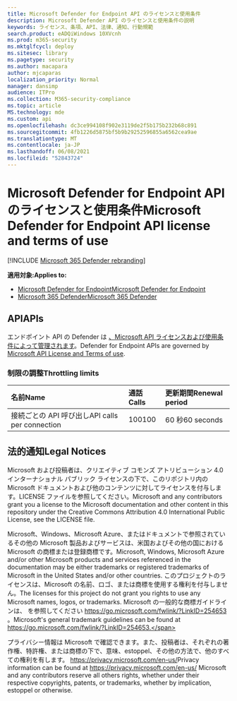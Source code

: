 ```yaml
---
title: Microsoft Defender for Endpoint API のライセンスと使用条件
description: Microsoft Defender API のライセンスと使用条件の説明
keywords: ライセンス、条項、API、法律、通知、行動規範
search.product: eADQiWindows 10XVcnh
ms.prod: m365-security
ms.mktglfcycl: deploy
ms.sitesec: library
ms.pagetype: security
ms.author: macapara
author: mjcaparas
localization_priority: Normal
manager: dansimp
audience: ITPro
ms.collection: M365-security-compliance
ms.topic: article
MS.technology: mde
ms.custom: api
ms.openlocfilehash: dc3ce994108f902e3119de2f5b175b232b68c891
ms.sourcegitcommit: 4fb1226d5875bf5b9b29252596855a6562cea9ae
ms.translationtype: MT
ms.contentlocale: ja-JP
ms.lasthandoff: 06/08/2021
ms.locfileid: "52843724"
---
```

# <a name="microsoft-defender-for-endpoint-api-license-and-terms-of-use"></a><span data-ttu-id="ce00a-104">Microsoft Defender for Endpoint API のライセンスと使用条件</span><span class="sxs-lookup"><span data-stu-id="ce00a-104">Microsoft Defender for Endpoint API license and terms of use</span></span>

[!INCLUDE [Microsoft 365 Defender rebranding](../../includes/microsoft-defender.md)]

<span data-ttu-id="ce00a-105">**適用対象:**</span><span class="sxs-lookup"><span data-stu-id="ce00a-105">**Applies to:**</span></span>
- [<span data-ttu-id="ce00a-106">Microsoft Defender for Endpoint</span><span class="sxs-lookup"><span data-stu-id="ce00a-106">Microsoft Defender for Endpoint</span></span>](https://go.microsoft.com/fwlink/p/?linkid=2154037)
- [<span data-ttu-id="ce00a-107">Microsoft 365 Defender</span><span class="sxs-lookup"><span data-stu-id="ce00a-107">Microsoft 365 Defender</span></span>](https://go.microsoft.com/fwlink/?linkid=2118804)

## <a name="apis"></a><span data-ttu-id="ce00a-108">API</span><span class="sxs-lookup"><span data-stu-id="ce00a-108">APIs</span></span>

<span data-ttu-id="ce00a-109">エンドポイント API の Defender は [、Microsoft API ライセンスおよび使用条件によって管理されます](/legal/microsoft-apis/terms-of-use)。</span><span class="sxs-lookup"><span data-stu-id="ce00a-109">Defender for Endpoint APIs are governed by [Microsoft API License and Terms of use](/legal/microsoft-apis/terms-of-use).</span></span>

### <a name="throttling-limits"></a><span data-ttu-id="ce00a-110">制限の調整</span><span class="sxs-lookup"><span data-stu-id="ce00a-110">Throttling limits</span></span>

<span data-ttu-id="ce00a-111">名前</span><span class="sxs-lookup"><span data-stu-id="ce00a-111">Name</span></span> | <span data-ttu-id="ce00a-112">通話</span><span class="sxs-lookup"><span data-stu-id="ce00a-112">Calls</span></span> | <span data-ttu-id="ce00a-113">更新期間</span><span class="sxs-lookup"><span data-stu-id="ce00a-113">Renewal period</span></span> 
:---|:---|:---
<span data-ttu-id="ce00a-114">接続ごとの API 呼び出し</span><span class="sxs-lookup"><span data-stu-id="ce00a-114">API calls per connection</span></span> | <span data-ttu-id="ce00a-115">100</span><span class="sxs-lookup"><span data-stu-id="ce00a-115">100</span></span> | <span data-ttu-id="ce00a-116">60 秒</span><span class="sxs-lookup"><span data-stu-id="ce00a-116">60 seconds</span></span>


## <a name="legal-notices"></a><span data-ttu-id="ce00a-117">法的通知</span><span class="sxs-lookup"><span data-stu-id="ce00a-117">Legal Notices</span></span>

<span data-ttu-id="ce00a-118">Microsoft および投稿者は、クリエイティブ コモンズ アトリビューション 4.0 インターナショナル パブリック ライセンスの下で、このリポジトリ内の Microsoft ドキュメントおよび他のコンテンツに対してライセンスを付与します。LICENSE ファイルを参照してください。</span><span class="sxs-lookup"><span data-stu-id="ce00a-118">Microsoft and any contributors grant you a license to the Microsoft documentation and other content in this repository under the Creative Commons Attribution 4.0 International Public License, see the LICENSE file.</span></span>

<span data-ttu-id="ce00a-119">Microsoft、Windows、Microsoft Azure、またはドキュメントで参照されているその他の Microsoft 製品およびサービスは、米国およびその他の国における Microsoft の商標または登録商標です。</span><span class="sxs-lookup"><span data-stu-id="ce00a-119">Microsoft, Windows, Microsoft Azure and/or other Microsoft products and services referenced in the documentation may be either trademarks or registered trademarks of Microsoft in the United States and/or other countries.</span></span> <span data-ttu-id="ce00a-120">このプロジェクトのライセンスは、Microsoft の名前、ロゴ、または商標を使用する権利を付与しません。</span><span class="sxs-lookup"><span data-stu-id="ce00a-120">The licenses for this project do not grant you rights to use any Microsoft names, logos, or trademarks.</span></span> <span data-ttu-id="ce00a-121">Microsoft の一般的な商標ガイドラインは、 を参照してください https://go.microsoft.com/fwlink/?LinkID=254653 。</span><span class="sxs-lookup"><span data-stu-id="ce00a-121">Microsoft's general trademark guidelines can be found at https://go.microsoft.com/fwlink/?LinkID=254653.</span></span>

<span data-ttu-id="ce00a-122">プライバシー情報は Microsoft で確認できます。また、投稿者は、それぞれの著作権、特許権、または商標の下で、意味、estoppel、その他の方法で、他のすべての権利を有します。 https://privacy.microsoft.com/en-us/</span><span class="sxs-lookup"><span data-stu-id="ce00a-122">Privacy information can be found at https://privacy.microsoft.com/en-us/ Microsoft and any contributors reserve all others rights, whether under their respective copyrights, patents, or trademarks, whether by implication, estoppel or otherwise.</span></span>
